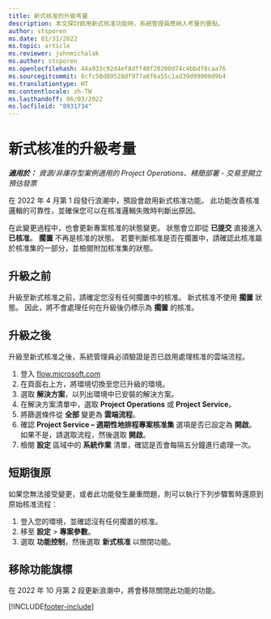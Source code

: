 ```yaml
---
title: 新式核准的升級考量
description: 本文探討啟用新式核准功能時，系統管理員應納入考量的要點。
author: stsporen
ms.date: 01/31/2022
ms.topic: article
ms.reviewer: johnmichalak
ms.author: stsporen
ms.openlocfilehash: 44a933c92d4ef8dff40f20200d74c4bbdf8caa76
ms.sourcegitcommit: 6cfc50d89528df977a8f6a55c1ad39d99800d9b4
ms.translationtype: HT
ms.contentlocale: zh-TW
ms.lasthandoff: 06/03/2022
ms.locfileid: "8931734"
---
```

# <a name="upgrade-considerations-for-modern-approvals"></a>新式核准的升級考量 

_**適用於：** 資源/非庫存型案例適用的 Project Operations、精簡部署 - 交易至開立預估發票_

在 2022 年 4 月第 1 段發行浪潮中，預設會啟用新式核准功能。 此功能改善核准邏輯的可靠性，並確保您可以在核准邏輯失敗時判斷出原因。

在此變更過程中，也會更新專案核准的狀態變更。 狀態會立即從 **已提交** 直接進入 **已核准**。 **擱置** 不再是核准的狀態。 若要判斷核准是否在擱置中，請確認此核准屬於核准集的一部分，並檢閱附加核准集的狀態。

## <a name="before-you-upgrade"></a>升級之前

升級至新式核准之前，請確定您沒有任何擱置中的核准。 新式核准不使用 **擱置** 狀態。 因此，將不會處理任何在升級後仍標示為 **擱置** 的核准。

## <a name="after-you-upgrade"></a>升級之後

升級至新式核准之後，系統管理員必須驗證是否已啟用處理核准的雲端流程。

1. 登入 [flow.microsoft.com](https://flow.microsoft.com)
2. 在頁面右上方，將環境切換至您已升級的環境。
3. 選取 **解決方案**，以列出環境中已安裝的解決方案。
4. 在解決方案清單中，選取 **Project Operations** 或 **Project Service**。
5. 將篩選條件從 **全部** 變更為 **雲端流程**。
6. 確認 **Project Service – 週期性地排程專案核准集** 選項是否已設定為 **開啟**。 如果不是，請選取流程，然後選取 **開啟**。
7. 檢閱 **設定** 區域中的 **系統作業** 清單，確認是否會每隔五分鐘進行處理一次。

## <a name="short-term-rollback"></a>短期復原

如果您無法接受變更，或者此功能發生嚴重問題，則可以執行下列步驟暫時還原到原始核准流程：
1. 登入您的環境，並確認沒有任何擱置的核准。
2. 移至 **設定** > **專案參數**。
3. 選取 **功能控制**，然後選取 **新式核准** 以關閉功能。

## <a name="removing-the-feature-flag"></a>移除功能旗標

在 2022 年 10 月第 2 段更新浪潮中，將會移除關閉此功能的功能。

[!INCLUDE[footer-include](../includes/footer-banner.md)]
